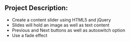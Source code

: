 ## Project Description:

* Create a content slider using HTML5 and jQuery
* Slides will hold an image as well as text content
* Previous and Next buttons as well as autoswitch option
* Use a fade effect
